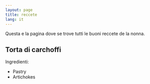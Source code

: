 ```yaml
---
layout: page
title: reccete
lang: it
---
```


Questa e la pagina dove se trove tutti le buoni reccete de la nonna.

## Torta di carchoffi
Ingredienti:

* Pastry
* Artichokes
